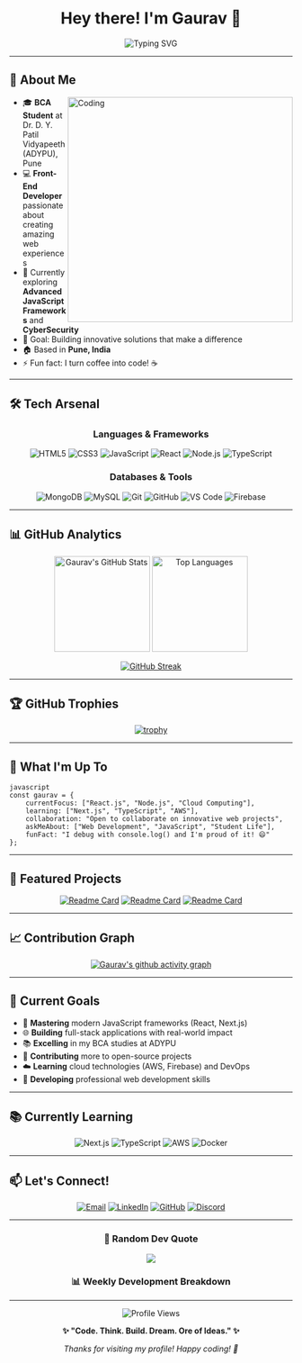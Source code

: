 <div align="center">
  
# Hey there! I'm Gaurav 👋

<img src="https://readme-typing-svg.herokuapp.com?font=Fira+Code&pause=1000&color=00D4FF&center=true&vCenter=true&width=435&lines=BCA+Student+%40+ADYPU;Web+Developer;Open+Source+Enthusiast;Always+Learning+New+Tech!" alt="Typing SVG" />

</div>

---

## 🚀 About Me

<img align="right" alt="Coding" width="400" src="https://cdn.dribbble.com/users/1162077/screenshots/3848914/programmer.gif">

- 🎓 **BCA Student** at Dr. D. Y. Patil Vidyapeeth (ADYPU), Pune
- 💻 **Front-End Developer** passionate about creating amazing web experiences
- 🌱 Currently exploring **Advanced JavaScript Frameworks** and **CyberSecurity**
- 🎯 Goal: Building innovative solutions that make a difference
- 🏠 Based in **Pune, India**
- ⚡ Fun fact: I turn coffee into code! ☕️

---

## 🛠️ Tech Arsenal

<div align="center">

### Languages & Frameworks
![HTML5](https://img.shields.io/badge/HTML5-E34F26?style=for-the-badge&logo=html5&logoColor=white)
![CSS3](https://img.shields.io/badge/CSS3-1572B6?style=for-the-badge&logo=css3&logoColor=white)
![JavaScript](https://img.shields.io/badge/JavaScript-F7DF1E?style=for-the-badge&logo=javascript&logoColor=black)
![React](https://img.shields.io/badge/React-20232A?style=for-the-badge&logo=react&logoColor=61DAFB)
![Node.js](https://img.shields.io/badge/Node.js-43853D?style=for-the-badge&logo=node.js&logoColor=white)
![TypeScript](https://img.shields.io/badge/TypeScript-007ACC?style=for-the-badge&logo=typescript&logoColor=white)

### Databases & Tools
![MongoDB](https://img.shields.io/badge/MongoDB-4EA94B?style=for-the-badge&logo=mongodb&logoColor=white)
![MySQL](https://img.shields.io/badge/MySQL-00000F?style=for-the-badge&logo=mysql&logoColor=white)
![Git](https://img.shields.io/badge/Git-F05032?style=for-the-badge&logo=git&logoColor=white)
![GitHub](https://img.shields.io/badge/GitHub-100000?style=for-the-badge&logo=github&logoColor=white)
![VS Code](https://img.shields.io/badge/VS_Code-007ACC?style=for-the-badge&logo=visual-studio-code&logoColor=white)
![Firebase](https://img.shields.io/badge/Firebase-039BE5?style=for-the-badge&logo=Firebase&logoColor=white)

</div>

---

## 📊 GitHub Analytics

<div align="center">
  
<img height="170em" src="https://github-readme-stats.vercel.app/api?username=archduke1337&show_icons=true&theme=tokyonight&hide_border=true&count_private=true" alt="Gaurav's GitHub Stats"/>
<img height="170em" src="https://github-readme-stats.vercel.app/api/top-langs/?username=archduke1337&layout=compact&theme=tokyonight&hide_border=true" alt="Top Languages"/>

</div>

<div align="center">
  
[![GitHub Streak](https://github-readme-streak-stats.herokuapp.com?user=archduke1337&theme=tokyonight&hide_border=true)](https://git.io/streak-stats)

</div>

---

## 🏆 GitHub Trophies

<div align="center">
  
[![trophy](https://github-profile-trophy.vercel.app/?username=archduke1337&theme=tokyonight&no-frame=true&row=1&column=7)](https://github.com/ryo-ma/github-profile-trophy)

</div>

---

## 🌟 What I'm Up To

```
javascript
const gaurav = {
    currentFocus: ["React.js", "Node.js", "Cloud Computing"],
    learning: ["Next.js", "TypeScript", "AWS"],
    collaboration: "Open to collaborate on innovative web projects",
    askMeAbout: ["Web Development", "JavaScript", "Student Life"],
    funFact: "I debug with console.log() and I'm proud of it! 😄"
};
```

---

## 🚀 Featured Projects

<div align="center">

[![Readme Card](https://github-readme-stats.vercel.app/api/pin/?username=archduke1337&repo=your-best-project&theme=tokyonight&hide_border=true)](https://github.com/archduke1337/SeekEngine)
[![Readme Card](https://github-readme-stats.vercel.app/api/pin/?username=archduke1337&repo=another-project&theme=tokyonight&hide_border=true)](https://github.com/archduke1337/Gil)
[![Readme Card](https://github-readme-stats.vercel.app/api/pin/?username=archduke1337&repo=your-best-project&theme=tokyonight&hide_border=true)](https://github.com/archduke1337/Ro0m)

</div>

---

## 📈 Contribution Graph

<div align="center">
  
[![Gaurav's github activity graph](https://github-readme-activity-graph.vercel.app/graph?username=archduke1337&theme=tokyo-night&hide_border=true)](https://github.com/ashutosh00710/github-readme-activity-graph)

</div>

---

## 🎯 Current Goals

- 🚀 **Mastering** modern JavaScript frameworks (React, Next.js)
- 🌐 **Building** full-stack applications with real-world impact
- 📚 **Excelling** in my BCA studies at ADYPU
- 🤝 **Contributing** more to open-source projects
- ☁️ **Learning** cloud technologies (AWS, Firebase) and DevOps
- 💼 **Developing** professional web development skills

---

## 📚 Currently Learning

<div align="center">

![Next.js](https://img.shields.io/badge/Next.js-000000?style=for-the-badge&logo=next.js&logoColor=white)
![TypeScript](https://img.shields.io/badge/TypeScript-007ACC?style=for-the-badge&logo=typescript&logoColor=white)
![AWS](https://img.shields.io/badge/AWS-232F3E?style=for-the-badge&logo=amazon-aws&logoColor=white)
![Docker](https://img.shields.io/badge/Docker-2496ED?style=for-the-badge&logo=docker&logoColor=white)

</div>

---

## 📫 Let's Connect!

<div align="center">

[![Email](https://img.shields.io/badge/Email-D14836?style=for-the-badge&logo=gmail&logoColor=white)](mailto:gauravramyadav@gmail.com)
[![LinkedIn](https://img.shields.io/badge/LinkedIn-0077B5?style=for-the-badge&logo=linkedin&logoColor=white)](https://linkedin.com/in/gurvv)
[![GitHub](https://img.shields.io/badge/GitHub-100000?style=for-the-badge&logo=github&logoColor=white)](https://github.com/archduke1337)
[![Discord](https://img.shields.io/badge/Discord-7289DA?style=for-the-badge&logo=discord&logoColor=white)](https://discord.gg/)

</div>

---

<div align="center">
  
### 💭 Random Dev Quote
![](https://quotes-github-readme.vercel.app/api?type=horizontal&theme=tokyonight)

### 📊 Weekly Development Breakdown
<!--START_SECTION:waka-->
<!--END_SECTION:waka-->

---

<img src="https://komarev.com/ghpvc/?username=archduke1337&color=blueviolet&style=flat-square&label=Profile+Views" alt="Profile Views" />

**✨ "Code. Think. Build. Dream. Ore of Ideas." ✨**

*Thanks for visiting my profile! Happy coding! 🚀*

</div>
